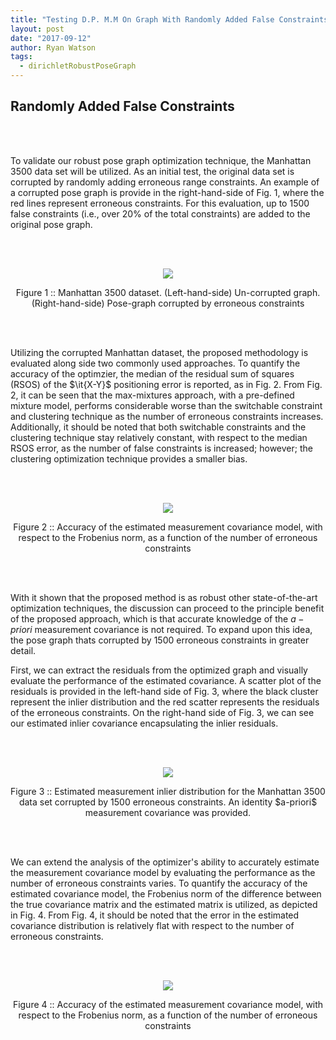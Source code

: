```yaml
---
title: "Testing D.P. M.M On Graph With Randomly Added False Constraints"
layout: post
date: "2017-09-12"
author: Ryan Watson
tags:
  - dirichletRobustPoseGraph
---
```



## Randomly Added False Constraints 
<br><br>


To validate our robust pose graph optimization technique, the Manhattan 3500 data set will be utilized. As an initial test, the original data set is corrupted by randomly adding erroneous range constraints. An example of a corrupted pose graph is provide in the right-hand-side of Fig. 1, where the red lines represent erroneous constraints. For this evaluation, up to 1500 false constraints (i.e., over 20\% of the total constraints) are added to the original pose graph.

<br>
<br>
<p align="center">
<a href="https://lh3.googleusercontent.com/KJ4NfCSF6tnVbxiQWFpjfAhqOErcOjw6OfgE9nl3iUMBDAiOGf_o1vlNws9Li3EHuumIb8chwUsHbEdw7qhRyldNohoDjtyoU8p8c-qK6xb0zlDXdPEB4yNliDxJooBjz-qqVQ7GIR7qKG3NzN1-15isZpbRuJjZ84IcgJLGEKk24TFWD-6UVlGmxBnq_65AyXjjzhw0YH-C5Y6fpeDfoBVVA7Tp3ebXHvY0gKp76uyQPboLKEEMWSlgE0fz3qPpYNkSSerYfhp6WbibAu7wYZoa-laO4rjU8qIbWGNg6cpfEHvjJuHegt1UnixNj9VXz2mfDFbIv07xzeU7xZW9IYmDnk6h-c_rP0OUghL5C29l-n6FwzQYqNRPXpZEoyyqMjqQG4D8uWxz8YKw2hireD2gb3wCrAA-r8KVqHpDvsA_AqfQECH90MqzpC5NK6VAdN_qVfru8JPU06h_gqa9e7-kj2oEBcHWhV-afiB4la6lY_NmpmD25fcHJmp2eYx9e8-rFM8xcte6iFepi8jsiaFLLa74W6O4NHdyr_T-sTqmGMhO9xPv4qla9evaceZXNVY72a5oFiYc5wkeVIiYShiOhR0knTplTiIRcGWVnlVHZVMv6vKkT0gVFIjPHh3jrDS1Cm2KaQbSGT_6At-i-J9xWpBsqRg7cjc=w1280-h338-no" target="_blank"><img src="https://lh3.googleusercontent.com/KJ4NfCSF6tnVbxiQWFpjfAhqOErcOjw6OfgE9nl3iUMBDAiOGf_o1vlNws9Li3EHuumIb8chwUsHbEdw7qhRyldNohoDjtyoU8p8c-qK6xb0zlDXdPEB4yNliDxJooBjz-qqVQ7GIR7qKG3NzN1-15isZpbRuJjZ84IcgJLGEKk24TFWD-6UVlGmxBnq_65AyXjjzhw0YH-C5Y6fpeDfoBVVA7Tp3ebXHvY0gKp76uyQPboLKEEMWSlgE0fz3qPpYNkSSerYfhp6WbibAu7wYZoa-laO4rjU8qIbWGNg6cpfEHvjJuHegt1UnixNj9VXz2mfDFbIv07xzeU7xZW9IYmDnk6h-c_rP0OUghL5C29l-n6FwzQYqNRPXpZEoyyqMjqQG4D8uWxz8YKw2hireD2gb3wCrAA-r8KVqHpDvsA_AqfQECH90MqzpC5NK6VAdN_qVfru8JPU06h_gqa9e7-kj2oEBcHWhV-afiB4la6lY_NmpmD25fcHJmp2eYx9e8-rFM8xcte6iFepi8jsiaFLLa74W6O4NHdyr_T-sTqmGMhO9xPv4qla9evaceZXNVY72a5oFiYc5wkeVIiYShiOhR0knTplTiIRcGWVnlVHZVMv6vKkT0gVFIjPHh3jrDS1Cm2KaQbSGT_6At-i-J9xWpBsqRg7cjc=w1280-h338-no"/></a>
</p>
<p align="center">
Figure 1 :: Manhattan 3500 dataset. (Left-hand-side) Un-corrupted graph. (Right-hand-side) Pose-graph corrupted by erroneous constraints    
</p>
<br>
<br>

Utilizing the corrupted Manhattan dataset, the proposed methodology is evaluated along side two commonly used approaches. To quantify the accuracy of the optimzier, the median of the residual sum of squares (RSOS) of the $\it{X-Y}$ positioning error is reported, as in Fig. 2. From Fig. 2, it can be seen that  the max-mixtures approach, with a pre-defined mixture model, performs considerable worse than the switchable constraint and clustering technique as the number of erroneous constraints increases. Additionally, it should be noted that both switchable constraints and the clustering technique stay relatively constant, with respect to the median RSOS error, as the number of false constraints is increased; however; the clustering optimization technique provides a smaller bias. 


<br>
<br>
<p align="center">
<a href="https://lh3.googleusercontent.com/9zvF3rx7xKMUmWiull2oG3ZIZwyDsA372BefTkHPZyqOy_Ds5MSyecOrkQ5KV9BIrrvkhDMwUzM45ApHMP3OsJZs2MnIpETlFJjhpkssigjfM8x32UnIH_53r8HwzeTfsu33U9P-BlNSNaM8Ty3rv5wIZGcQ8tI6RkLm0j2zHLY_ouEcmLOkJdcmodaNf9DH-7qNaYH0m5CGLu5755WTSQOrOMdZGNk9AxlPUFwsfRVfDMhIJSpeEAkY82ZYLsKwEckxdD7nMXiNt9NOUQOTV9uUWTxuQYs81EfK7nnTGmJDQuOvrpUxF263NgVaq5ejWQBEnz2voXg4yGno0CzFR4CMvtVCYZ3oAbFD8PVpPxHzPBzfAvyS0YWABzYCP_5rbAQW2yiftmUF6EO5dMze8a6qZDUn5MQeb9EoDD2_N2L1okwc8HYXBGIOJS5XAZwUhL3vw1hf-7oBmTc4e8zxmXh8MousFHofSLn2Zw6i9EnG6oWn5jDHrXUMTqOvw_-X-AIY4_4tE0_FuduiDqIHB6Pd6yFfcGEAJGol3pOo2Vn4In2BXD5X3cU-qjSzDZ36aIdY7HiQO9e0lWWn9f8SO65iqdedke_yYwcWJ7Kq-WjGXgFVhisgDMz7H3M_03OwdAgt5eMzsz_yr3dcu82kGlH-cRhkGE5PD6c=w1280-h633-no" target="_blank"><img src="https://lh3.googleusercontent.com/9zvF3rx7xKMUmWiull2oG3ZIZwyDsA372BefTkHPZyqOy_Ds5MSyecOrkQ5KV9BIrrvkhDMwUzM45ApHMP3OsJZs2MnIpETlFJjhpkssigjfM8x32UnIH_53r8HwzeTfsu33U9P-BlNSNaM8Ty3rv5wIZGcQ8tI6RkLm0j2zHLY_ouEcmLOkJdcmodaNf9DH-7qNaYH0m5CGLu5755WTSQOrOMdZGNk9AxlPUFwsfRVfDMhIJSpeEAkY82ZYLsKwEckxdD7nMXiNt9NOUQOTV9uUWTxuQYs81EfK7nnTGmJDQuOvrpUxF263NgVaq5ejWQBEnz2voXg4yGno0CzFR4CMvtVCYZ3oAbFD8PVpPxHzPBzfAvyS0YWABzYCP_5rbAQW2yiftmUF6EO5dMze8a6qZDUn5MQeb9EoDD2_N2L1okwc8HYXBGIOJS5XAZwUhL3vw1hf-7oBmTc4e8zxmXh8MousFHofSLn2Zw6i9EnG6oWn5jDHrXUMTqOvw_-X-AIY4_4tE0_FuduiDqIHB6Pd6yFfcGEAJGol3pOo2Vn4In2BXD5X3cU-qjSzDZ36aIdY7HiQO9e0lWWn9f8SO65iqdedke_yYwcWJ7Kq-WjGXgFVhisgDMz7H3M_03OwdAgt5eMzsz_yr3dcu82kGlH-cRhkGE5PD6c=w1280-h633-no"/></a>
</p>
<p align="center">
Figure 2 :: Accuracy of the estimated measurement covariance model, with respect to the Frobenius norm, as a function of the number of erroneous constraints     
</p>
<br>
<br>

With it shown that the proposed method is as robust other state-of-the-art optimization techniques, the discussion can proceed to the principle benefit of the proposed approach, which is that accurate knowledge of the $a-priori$ measurement covariance is not required. To expand upon this idea, the pose graph thats corrupted by 1500 erroneous constraints in greater detail. 

First, we can extract the residuals from the optimized graph and visually evaluate the performance of the estimated covariance. A scatter plot of the residuals is provided in the left-hand side of Fig. 3, where the black cluster represent the inlier distribution and the red scatter represents the residuals of the erroneous constraints. On the right-hand side of Fig. 3, we can see our estimated inlier covariance encapsulating the inlier residuals.

<br>
<br>
<p align="center">
<a href="https://lh3.googleusercontent.com/2YqPGd8DIUdS4zR1Wq7asW7ZbabxUP1r8R1ndJYSSp5vE9Em63ItEb-KdZSUsKuR9gyokAQOxQwo_hpn6yFpAwB1Kqa7Dz2oBfbwK02Q-lVpH69tawd27y4vJK81jIm1sACpPl4IuLu9Swt0sMJrmhVfd7mkiQLmazrrGIjqaTkp9lYiOH6u2ywqLH_YynYsoi3EN87REpVEfWLduS40h0FKMgxysTQsrP7PLc_OVyAzg08kRTFb9vCkNB2AAhY8Tm1uuSC0t1lXrbTIWO20aejktfXUmj5Uax6EzaXinUHgy9gZrOlFZ8rnqhB0kE-dtwTzEVU9XdRvxB92W0SrNfzGBasjLuzk1M_0aZTy-Apq8S-kZiRU-iN59Ybik_tN6k3BmdzZBwYKeor3l5q52fwLEbAsvljLV62Qa_U8lOc-XKV_JIrTRoaVRWZ8GJFahubqHvLIv0cgMGx6RYV-98kcE8c4SpBwLllpA3fTrXdB5cgeU2OLFo9HaXc6RO0emkb0Lclochmwf4uKBBiLN31FerkVsWMZ3bK_GyrU60YRabU3fRLleV1u01L74DlgQs64rD0Z_KLsy8eLWOSZIppbRI9N9S0azND3Bp9p8meF1ONL4GNLCzMA0lfka7LDUUbJo9TklCc46XXE07OwD7Auwxx0nTf9Sjg=w1260-h665-no" target="_blank"><img src="https://lh3.googleusercontent.com/2YqPGd8DIUdS4zR1Wq7asW7ZbabxUP1r8R1ndJYSSp5vE9Em63ItEb-KdZSUsKuR9gyokAQOxQwo_hpn6yFpAwB1Kqa7Dz2oBfbwK02Q-lVpH69tawd27y4vJK81jIm1sACpPl4IuLu9Swt0sMJrmhVfd7mkiQLmazrrGIjqaTkp9lYiOH6u2ywqLH_YynYsoi3EN87REpVEfWLduS40h0FKMgxysTQsrP7PLc_OVyAzg08kRTFb9vCkNB2AAhY8Tm1uuSC0t1lXrbTIWO20aejktfXUmj5Uax6EzaXinUHgy9gZrOlFZ8rnqhB0kE-dtwTzEVU9XdRvxB92W0SrNfzGBasjLuzk1M_0aZTy-Apq8S-kZiRU-iN59Ybik_tN6k3BmdzZBwYKeor3l5q52fwLEbAsvljLV62Qa_U8lOc-XKV_JIrTRoaVRWZ8GJFahubqHvLIv0cgMGx6RYV-98kcE8c4SpBwLllpA3fTrXdB5cgeU2OLFo9HaXc6RO0emkb0Lclochmwf4uKBBiLN31FerkVsWMZ3bK_GyrU60YRabU3fRLleV1u01L74DlgQs64rD0Z_KLsy8eLWOSZIppbRI9N9S0azND3Bp9p8meF1ONL4GNLCzMA0lfka7LDUUbJo9TklCc46XXE07OwD7Auwxx0nTf9Sjg=w1260-h665-no"/></a>
</p>
<p align="center">
Figure 3 :: Estimated measurement inlier distribution for the Manhattan 3500 data set corrupted by 1500 erroneous constraints. An identity $a-priori$ measurement covariance was provided.      
</p>
<br>
<br>


We can extend the analysis of the optimizer's ability to accurately estimate the measurement covariance model by evaluating the performance as the number of erroneous constraints varies. To quantify the accuracy of the estimated covariance model, the Frobenius norm of the difference between the true covariance matrix and the estimated matrix is utilized, as depicted in Fig. 4. From Fig. 4, it should be noted that the error in the estimated covariance distribution is relatively flat with respect to the number of erroneous constraints. 


<br>
<br>
<p align="center">
<a href="https://lh3.googleusercontent.com/lqoXWAwoGKRjj3yeCrFtXDvkaFUyUX_bTjIkJdq_N1aBeJ-4-Cuy5K4cGOw1AFqvsvxpeLR6YXCRijhHrarB_I3RFEbihS7ZwX7_xGWsrc7OFud_5JWDw1MTm-o4CF-F0FALdD-DqToPMZQCQZ6NMewJRKhQI_Mi2FubWK9iFXFADZR_mcC6NQPuacJv4id0-kIXVJZliWMO8oqE8e01axUWpPCbN-24rT7OwnwM8G7yy0Yp67yXEM5WPANBD6OnjPR96X4BEqFbtKvjbNWepcMcOH7U4y0-UkC8GqydFc8UNlMtaO5np4IzMHbfQxNhpesYcdW_oPZcpG9Hv24B6MaGdj2acj-7RUFc2V0KO_GIRpIgpLi5z0wePb-bqqqbxOX5D7V6DNRHfQkJOxfHPQ_ZyBCdOvlMJZ2WP5BN2JSjOos__87CSyHcdxFxOu0svNFLkXdcf-lKdtI3KOKt5Aylh4nz07K8eEm_8Z76R_B2Dj6keac1geB3Zwsh7PiBTjel5gGz8wh0AAVFNr9PF-rpMh51_wLtuvYQcpNLUqrUhvpO3R4IWCbZFpBrJ8IZDqxJF_4-iOOZEMC4Ejv96sqyLK4vyn3hhjGk7bsBuRka-nM2O0Qn0mHo6E-y5ZNvC3sIlAd1DNTt6dlYvz7ZOkkUfqNrg2ZnD_A=w1280-h633-no" target="_blank"><img src="https://lh3.googleusercontent.com/lqoXWAwoGKRjj3yeCrFtXDvkaFUyUX_bTjIkJdq_N1aBeJ-4-Cuy5K4cGOw1AFqvsvxpeLR6YXCRijhHrarB_I3RFEbihS7ZwX7_xGWsrc7OFud_5JWDw1MTm-o4CF-F0FALdD-DqToPMZQCQZ6NMewJRKhQI_Mi2FubWK9iFXFADZR_mcC6NQPuacJv4id0-kIXVJZliWMO8oqE8e01axUWpPCbN-24rT7OwnwM8G7yy0Yp67yXEM5WPANBD6OnjPR96X4BEqFbtKvjbNWepcMcOH7U4y0-UkC8GqydFc8UNlMtaO5np4IzMHbfQxNhpesYcdW_oPZcpG9Hv24B6MaGdj2acj-7RUFc2V0KO_GIRpIgpLi5z0wePb-bqqqbxOX5D7V6DNRHfQkJOxfHPQ_ZyBCdOvlMJZ2WP5BN2JSjOos__87CSyHcdxFxOu0svNFLkXdcf-lKdtI3KOKt5Aylh4nz07K8eEm_8Z76R_B2Dj6keac1geB3Zwsh7PiBTjel5gGz8wh0AAVFNr9PF-rpMh51_wLtuvYQcpNLUqrUhvpO3R4IWCbZFpBrJ8IZDqxJF_4-iOOZEMC4Ejv96sqyLK4vyn3hhjGk7bsBuRka-nM2O0Qn0mHo6E-y5ZNvC3sIlAd1DNTt6dlYvz7ZOkkUfqNrg2ZnD_A=w1280-h633-no"/></a>
</p>
<p align="center">
Figure 4 :: Accuracy of the estimated measurement covariance model, with respect to the Frobenius norm, as a function of the number of erroneous constraints
</p>
<br>
<br>




